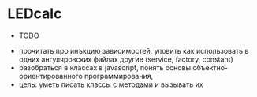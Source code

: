 # LEDcalc

 * TODO

  - прочитать про инъкцию зависимостей, уловить как использовать в одних ангуляровских файлах другие (service, factory, constant)
  - разобраться в классах в javascript, понять основы объектно-ориентированного программирования,  
  - цель: уметь писать классы с методами и вызывать их
  

